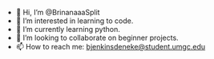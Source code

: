 - 👋 Hi, I’m @BrinanaaaSplit
- 👀 I’m interested in learning to code.
- 🌱 I’m currently learning python.
- 💞️ I’m looking to collaborate on beginner projects.
- 📫 How to reach me: bjenkinsdeneke@student.umgc.edu

<!---
BrinanaaaSplit/BrinanaaaSplit is a ✨ special ✨ repository because its `README.md` (this file) appears on your GitHub profile.
You can click the Preview link to take a look at your changes.
--->
